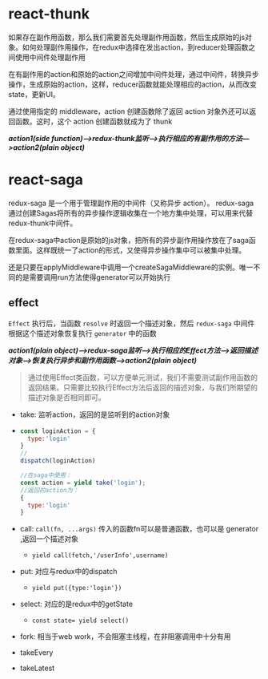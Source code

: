# react-thunk
如果存在副作用函数，那么我们需要首先处理副作用函数，然后生成原始的js对象。如何处理副作用操作，在redux中选择在发出action，到reducer处理函数之间使用中间件处理副作用

在有副作用的action和原始的action之间增加中间件处理，通过中间件，转换异步操作，生成原始的action，这样，reducer函数就能处理相应的action，从而改变state，更新UI。

通过使用指定的 middleware，action 创建函数除了返回 action 对象外还可以返回函数。这时，这个 action 创建函数就成为了 thunk

***action1(side function)—>redux-thunk监听—>执行相应的有副作用的方法—>action2(plain object)***

# react-saga
redux-saga 是一个用于管理副作用的中间件（又称异步 action）。 redux-saga 通过创建Sagas将所有的异步操作逻辑收集在一个地方集中处理，可以用来代替redux-thunk中间件。


在redux-saga中action是原始的js对象，把所有的异步副作用操作放在了saga函数里面。这样既统一了action的形式，又使得异步操作集中可以被集中处理。

还是只要在applyMiddleware中调用一个createSagaMiddleware的实例。唯一不同的是需要调用run方法使得generator可以开始执行

## effect
`Effect` 执行后，当函数 `resolve` 时返回一个描述对象，然后 `redux-saga` 中间件根据这个描述对象恢复执行 `generator` 中的函数


***action1(plain object)——>redux-saga监听—>执行相应的Effect方法——>返回描述对象—>恢复执行异步和副作用函数—>action2(plain object)***

> 通过使用Effect类函数，可以方便单元测试，我们不需要测试副作用函数的返回结果。只需要比较执行Effect方法后返回的描述对象，与我们所期望的描述对象是否相同即可。

- take: 监听action，返回的是监听到的action对象
- ```javascript
  const loginAction = {
    type:'login'
  }
  //
  dispatch(loginAction)

  //在saga中使用：
  const action = yield take('login');
  //返回的action为：
  {
    type:'login'
  }
  ```
  
- call: `call(fn, ...args)` 传入的函数fn可以是普通函数，也可以是 generator ,返回一个描述对象
  - `yield call(fetch,'/userInfo',username)`
- put: 对应与redux中的dispatch
  - `yield put({type:'login'})`
- select: 对应的是redux中的getState
  - `const state= yield select()`
- fork: 相当于web work，不会阻塞主线程，在非阻塞调用中十分有用
- takeEvery
- takeLatest